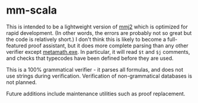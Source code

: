 # mm-scala
This is intended to be a lightweight version of [mmj2](https://github.com/digama0/mmj2/) which is optimized for rapid development. (In other words, the errors are probably not so great but the code is relatively short.) I don't think this is likely to become a full-featured proof assistant, but it does more complete parsing than any other verifier except [metamath.exe](http://us.metamath.org/index.html#mmprog). In particular, it will read `$t` and `$j` comments, and checks that typecodes have been defined before they are used.

This is a 100% grammatical verifier - it parses all formulas, and does not use strings during verification. Verification of non-grammatical databases is not planned.

Future additions include maintenance utilities such as proof replacement.
